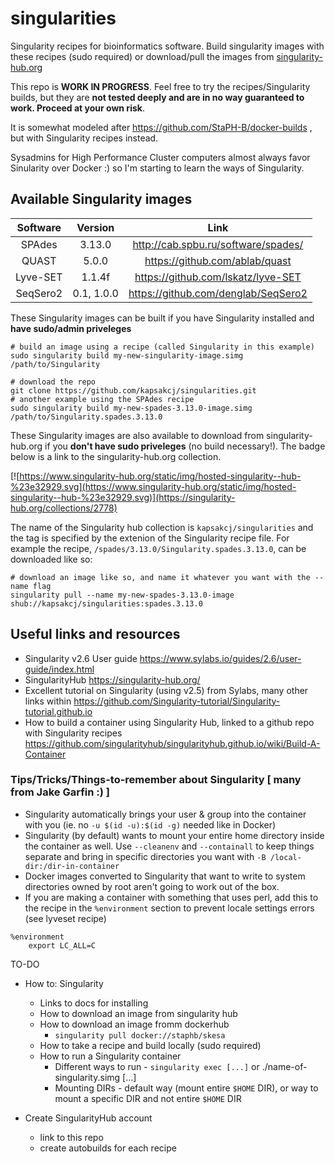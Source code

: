 # singularities
Singularity recipes for bioinformatics software. Build singularity images with these recipes (sudo required) or download/pull the images from [singularity-hub.org](https://singularity-hub.org/collections/2778)

This repo is __WORK IN PROGRESS__. Feel free to try the recipes/Singularity builds, but they are __not tested deeply and are in no way guaranteed to work. Proceed at your own risk__. 

It is somewhat modeled after https://github.com/StaPH-B/docker-builds , but with Singularity recipes instead.

Sysadmins for High Performance Cluster computers almost always favor Sinularity over Docker :) so I'm starting to learn the ways of Singularity.

## Available Singularity images
| Software | Version | Link |
| :--------: | :-------: | :--------: |
| SPAdes | 3.13.0 | http://cab.spbu.ru/software/spades/ |
| QUAST | 5.0.0 | https://github.com/ablab/quast |
| Lyve-SET | 1.1.4f | https://github.com/lskatz/lyve-SET |
| SeqSero2 | 0.1, 1.0.0 | https://github.com/denglab/SeqSero2 |

These Singularity images can be built if you have Singularity installed and **have sudo/admin priveleges**
```
# build an image using a recipe (called Singularity in this example)
sudo singularity build my-new-singularity-image.simg /path/to/Singularity

# download the repo
git clone https://github.com/kapsakcj/singularities.git
# another example using the SPAdes recipe
sudo singularity build my-new-spades-3.13.0-image.simg /path/to/Singularity.spades.3.13.0
```

These Singularity images are also available to download from singularity-hub.org if you **don't have sudo priveleges** (no build necessary!). The badge below is a link to the singularity-hub.org collection.

[![https://www.singularity-hub.org/static/img/hosted-singularity--hub-%23e32929.svg](https://www.singularity-hub.org/static/img/hosted-singularity--hub-%23e32929.svg)](https://singularity-hub.org/collections/2778)

The name of the Singularity hub collection is `kapsakcj/singularities` and the tag is specified by the extenion of the Singularity recipe file. For example the recipe, `/spades/3.13.0/Singularity.spades.3.13.0`, can be downloaded like so:
```
# download an image like so, and name it whatever you want with the --name flag
singularity pull --name my-new-spades-3.13.0-image shub://kapsakcj/singularities:spades.3.13.0
```

## Useful links and resources
- Singularity v2.6 User guide https://www.sylabs.io/guides/2.6/user-guide/index.html
- SingularityHub https://singularity-hub.org/
- Excellent tutorial on Singularity (using v2.5) from Sylabs, many other links within https://github.com/Singularity-tutorial/Singularity-tutorial.github.io
- How to build a container using Singularity Hub, linked to a github repo with Singularity recipes https://github.com/singularityhub/singularityhub.github.io/wiki/Build-A-Container

### Tips/Tricks/Things-to-remember about Singularity [ many from Jake Garfin :) ]
- Singularity automatically brings your user & group into the container with you (ie. no `-u $(id -u):$(id -g)` needed like in Docker)
- Singularity (by default) wants to mount your entire home directory inside the container as well. Use `--cleanenv` and `--containall` to keep things separate and bring in specific directories you want with `-B /local-dir:/dir-in-container`
- Docker images converted to Singularity that want to write to system directories owned by root aren't going to work out of the box.
- If you are making a container with something that uses perl, add this to the recipe in the `%environment` section to prevent locale settings errors (see lyveset recipe)
```
%environment
    export LC_ALL=C
```


TO-DO
- How to: Singularity
  - Links to docs for installing
  - How to download an image from singularity hub
  - How to download an image fromm dockerhub
    - `singularity pull docker://staphb/skesa`
  - How to take a recipe and build locally (sudo required)
  - How to run a Singularity container
    - Different ways to run - `singularity exec [...]` or ./name-of-singularity.simg [...]
    - Mounting DIRs - default way (mount entire `$HOME` DIR), or way to mount a specific DIR and not entire `$HOME` DIR
  
- Create SingularityHub account
  - link to this repo
  - create autobuilds for each recipe
